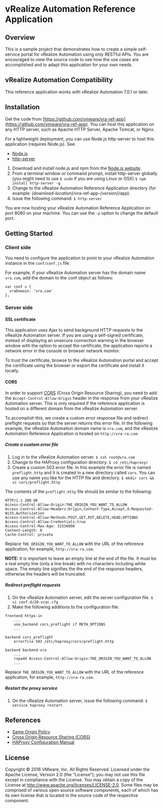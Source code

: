# vRealize Automation Reference Application

## Overview
This is a sample project that demonstrates how to create a simple self-service portal for vRealize Automation using only RESTful APIs. You are encouraged to view the source code to see how the use cases are accomplished and to adapt this application for your own needs.

## vRealize Automation Compatibility
This reference application works with vRealize Automation 7.0.1 or later.

## Installation
Get the code from [https://github.com/vmware/vra-ref-app](https://github.com/vmware/vra-ref-app). You can host this application on any HTTP server, such as Apache HTTP Server, Apache Tomcat, or Nginx.

For a lightweight deployment, you can use Node.js http-server to host this application (requires Node.js).
See:
- [Node.js](https://nodejs.org)
- [http-server](https://www.npmjs.com/package/http-server)

1. Download and install node.js and npm from the [Node.js website](https://nodejs.org).
2. From a terminal window or command prompt, install http-server globally (you might need to use `$ sudo` if you are using Linux or OSX)
`$ npm install http-server -g`
3. Change to the vRealize Automation Reference Application directory (for example: *{download-location}*/vra-ref-app-*{version}*/app).
4. Issue the following command:
`$ http-server`

You are now hosting your vRealize Automation Reference Application on port 8080 on your machine. You can use the `-p` option to change the default port.

## Getting Started
### Client side
You need to configure the application to point to your vRealize Automation instance in the `conf/conf.js` file.

For example, if your vRealize Automation server has the domain name `vra.com`, add the domain to the conf object as follows:
```
var conf = {
  vraDomain: 'vra.com'
};
```

### Server side
#### SSL certificate
This application uses Ajax to send background HTTP requests to the vRealize Automation server. If you are using a self-signed certificate, instead of displaying an unsecure connection warning in the browser window with the option to accept the certificate, the application reports a network error in the console or browser network monitor.

To trust the certificate, browse to the vRealize Automation portal and accept the certificate using the browser or export the certificate and install it locally.

#### CORS
In order to support [CORS](http://en.wikipedia.org/wiki/Cross-origin_resource_sharing) (Cross Origin Resource Sharing), you need to add the `Accept-Control-Allow-Origin` header in the response from your vRealize Automation server. This is only required if the reference application is hosted on a different domain from the vRealize Automation server.

To accomplish this, we create a custom error response file and redirect preflight requests so that the server returns this error file. In the following example, the vRealize Automation domain name is `vra.com`, and the vRealize Automation Reference Application is hosted on `http://vra-ra.com`.

##### Create a custom error file
1. Log in to the vRealize Automation server.
`$ ssh root@vra.com`
2. Change  to the HAProxy configuration directory.
`$ cd /etc/haproxy/`
3. Create a custom 503 error file. In this example the error file is named `preflight.http` and it is created in a new directory called `cors`. You can use any name you like for the HTTP file and directory.
`$ mkdir cors && vi cors/preflight.http`

The contents of the `preflight.http` file should be similar to the following:
```
HTTP/1.1 200 OK
Access-Control-Allow-Origin:THE_ORIGIN_YOU_WANT_TO_ALLOW
Access-Control-Allow-Headers:Origin,Content-Type,Accept,X-Requested-With,Authorization
Access-Control-Allow-Methods:POST,GET,PUT,DELETE,HEAD,OPTIONS
Access-Control-Allow-Credentials:true
Access-Control-Max-Age: 31536000
Content-Length: 0
Cache-Control: private

```
Replace `THE_ORIGIN_YOU_WANT_TO_ALLOW` with the URL of the reference application, for example, `http://vra-ra.com`.

**NOTE:** It is important to leave an empty line at the end of the file. It must be a real empty line (only a line break) with no characters including white space. The empty line signifies the the end of the response headers, otherwise the headers will be truncated.

##### Redirect preflight requests
1. On the vRealize Automation server, edit the server configuration file.
`$ vi conf.d/20-vcac.cfg`
2. Make the following additions to the configuration file:
```
frontend https-in
    ...
    use_backend cors_preflight if METH_OPTIONS
    ...

backend cors_preflight
    errorfile 503 /etc/haproxy/cors/preflight.http

backend backend-vra
    ...
    rspadd Access-Control-Allow-Origin:THE_ORIGIN_YOU_WANT_TO_ALLOW
    ...
```

Replace `THE_ORIGIN_YOU_WANT_TO_ALLOW` with the URL of the reference application, for example, `http://vra-ra.com`.

##### Restart the proxy service
1. On the vRealize Automation server, issue the following command:
`$ service haproxy restart`

## References
- [Same Origin Policy](https://developer.mozilla.org/en-US/docs/Web/Security/Same-origin_policy)
- [Cross Origin Resource Sharing (CORS)](https://developer.mozilla.org/en-US/docs/Web/HTTP/Access_control_CORS)
- [HAProxy Configuration Manual](http://cbonte.github.io/haproxy-dconv/configuration-1.5.html)

## License
Copyright © 2016 VMware, Inc. All Rights Reserved.
Licensed under the Apache License, Version 2.0 (the “License”); you may not use this file except in compliance with the License. You may obtain a copy of the License at http://www.apache.org/licenses/LICENSE-2.0.
Some files may be comprised of various open source software components, each of which has its own license that is located in the source code of the respective component.
